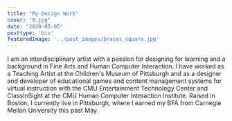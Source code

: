 ```yaml
---
title: "My Design Work"
cover: "8.jpg"
date: "2020-05-05"
posttype: 'bio'
featuredImage: '../post_images/braces_square.jpg'
---
```


I am an interdisciplinary artist with a passion for designing for learning and a background in Fine Arts and Human Computer Interaction. I have worked as a Teaching Artist at the Children's Museum of Pittsburgh and as a designer and developer of educational games and content management systems for virtual instruction with the CMU Entertainment Technology Center and ClassInSight at the CMU Human Computer Interaction Institute. Raised in Boston, I currently live in Pittsburgh, where I earned my BFA from Carnegie Mellon University this past May.
